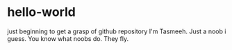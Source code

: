 # hello-world
just beginning to get a grasp of github repository
I'm Tasmeeh. Just a noob i guess.
You know what noobs do. They fly.
